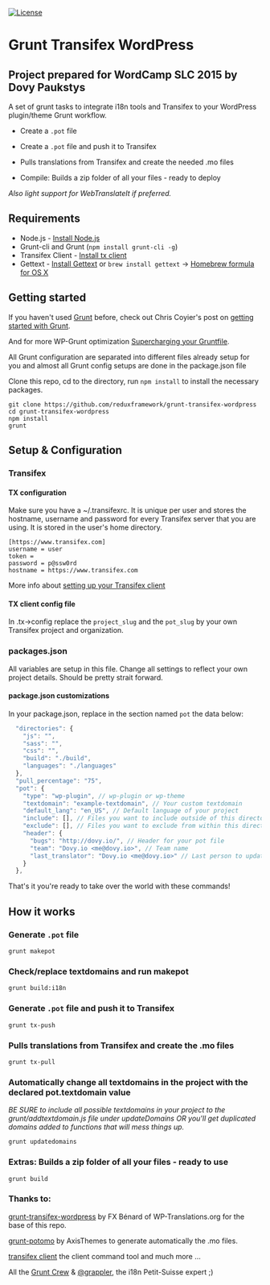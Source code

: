 [![License](https://img.shields.io/badge/license-GPL--3.0%2B-red.svg?style=flat-square)](http://www.gnu.org/licenses/gpl-2.0.html)
# Grunt Transifex WordPress #
## Project prepared for WordCamp SLC 2015 by Dovy Paukstys

A set of grunt tasks to integrate i18n tools and Transifex to your WordPress plugin/theme Grunt workflow.

* Create a `.pot` file

* Create a `.pot` file and push it to Transifex

* Pulls translations from Transifex and create the needed .mo files

* Compile: Builds a zip folder of all your files - ready to deploy

*Also light support for WebTranslateIt if preferred.*

## Requirements

* Node.js - [Install Node.js](https://github.com/joyent/node/wiki/Installing-Node.js-via-package-manager)
* Grunt-cli and Grunt (`npm install grunt-cli -g`)
* Transifex Client - [Install tx client](http://docs.transifex.com/developer/client/setup)
* Gettext - [Install Gettext](https://www.gnu.org/software/gettext/) or `brew install gettext` -> [Homebrew formula for OS X](http://brewformulas.org/Gettext)

## Getting started
If you haven't used [Grunt](http://gruntjs.com/) before, check out Chris Coyier's post on [getting started with Grunt](http://24ways.org/2013/grunt-is-not-weird-and-hard/).

And for more WP-Grunt optimization [Supercharging your Gruntfile](http://www.html5rocks.com/en/tutorials/tooling/supercharging-your-gruntfile/).

All Grunt configuration are separated into different files already setup for you and almost all Grunt config setups are done in the package.json file

Clone this repo, cd to the directory, run `npm install` to install the necessary packages.

```
git clone https://github.com/reduxframework/grunt-transifex-wordpress
cd grunt-transifex-wordpress
npm install
grunt
```

## Setup & Configuration

### Transifex

#### TX configuration

Make sure you have a ~/.transifexrc.
It is unique per user and stores the hostname, username and password for every Transifex server that you are using. It is stored in the user's home directory.

```
[https://www.transifex.com]
username = user
token =
password = p@ssw0rd
hostname = https://www.transifex.com
```

More info about [setting up your Transifex client](http://docs.transifex.com/developer/client/config#transifexrc)

#### TX client config file

In .tx->config replace the `project_slug` and the `pot_slug` by your own Transifex project and organization.

### packages.json

All variables are setup in this file. Change all settings to reflect your own project details. Should be pretty strait forward.

#### package.json customizations

In your package.json, replace in the section named `pot` the data below:

```js
  "directories": {
    "js": "",
    "sass": "",
    "css": "",
    "build": "./build",
    "languages": "./languages"
  },
  "pull_percentage": "75",
  "pot": {
    "type": "wp-plugin", // wp-plugin or wp-theme
    "textdomain": "example-textdomain", // Your custom textdomain
    "default_lang": "en_US", // Default language of your project
    "include": [], // Files you want to include outside of this directory
    "exclude": [], // Files you want to exclude from within this directory
    "header": {
      "bugs": "http://dovy.io/", // Header for your pot file
      "team": "Dovy.io <me@dovy.io>", // Team name
      "last_translator": "Dovy.io <me@dovy.io>" // Last person to update the pot
    }
  },
```

That's it you're ready to take over the world with these commands!

## How it works

### Generate `.pot` file

`grunt makepot`

### Check/replace textdomains and run makepot

`grunt build:i18n`

### Generate `.pot` file and push it to Transifex

`grunt tx-push`

### Pulls translations from Transifex and create the .mo files

`grunt tx-pull`

### Automatically change all textdomains in the project with the declared pot.textdomain value
*BE SURE to include all possible textdomains in your project to the grunt/addtextdomain.js file under updateDomains OR you'll get duplicated domains added to functions that will mess things up.*

`grunt updatedomains`

### Extras: Builds a zip folder of all your files - ready to use

`grunt build`

### Thanks to:


[grunt-transifex-wordpress](https://github.com/WP-Translations/grunt-transifex-wordpress) by FX Bénard of WP-Translations.org for the base of this repo.

[grunt-potomo](https://github.com/axisthemes/grunt-potomo) by AxisThemes to generate automatically the .mo files.

[transifex client](https://github.com/transifex/transifex-client) the client command tool and much more ...

All the [Grunt Crew](https://github.com/gruntjs/) & [@grappler](https://github.com/grappler), the i18n Petit-Suisse expert ;)
